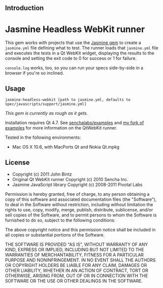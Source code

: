## Introduction

# Jasmine Headless WebKit runner

This gem works with projects that use the [Jasmine gem](https://github.com/pivotal/jasmine-gem) to 
create a `jasmine.yml` file defining what to test. The runner loads that
`jasmine.yml` file and executes the
tests in a Qt WebKit widget, displaying the results to the console and setting the exit code to 0 for
success or 1 for failure.

`console.log` works, too, so you can run your specs side-by-side in a browser if you're so inclined.

## Usage

    jasmine-headless-webkit [path to jasmine.yml, defaults to spec/javascripts/support/jasmine.yml]

*This gem is currently as rough as it gets.*

Installation requires Qt 4.7. See [senchalabs/examples](https://github.com/senchalabs/examples) and [my fork
of examples](https://github.com/johnbintz/examples) for more information on the QtWebKit runner.

Tested in the following environments:

* Mac OS X 10.6, with MacPorts Qt and Nokia Qt.mpkg

## License

* Copyright (c) 2011 John Bintz
* Original Qt WebKit runner Copyright (c) 2010 Sencha Inc.
* Jasmine JavaScript library Copyright (c) 2008-2011 Pivotal Labs

Permission is hereby granted, free of charge, to any person obtaining a copy
of this software and associated documentation files (the "Software"), to deal
in the Software without restriction, including without limitation the rights
to use, copy, modify, merge, publish, distribute, sublicense, and/or sell
copies of the Software, and to permit persons to whom the Software is
furnished to do so, subject to the following conditions:

The above copyright notice and this permission notice shall be included in
all copies or substantial portions of the Software.

THE SOFTWARE IS PROVIDED "AS IS", WITHOUT WARRANTY OF ANY KIND, EXPRESS OR
IMPLIED, INCLUDING BUT NOT LIMITED TO THE WARRANTIES OF MERCHANTABILITY,
FITNESS FOR A PARTICULAR PURPOSE AND NONINFRINGEMENT. IN NO EVENT SHALL THE
AUTHORS OR COPYRIGHT HOLDERS BE LIABLE FOR ANY CLAIM, DAMAGES OR OTHER
LIABILITY, WHETHER IN AN ACTION OF CONTRACT, TORT OR OTHERWISE, ARISING FROM,
OUT OF OR IN CONNECTION WITH THE SOFTWARE OR THE USE OR OTHER DEALINGS IN
THE SOFTWARE.


